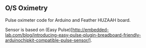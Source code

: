## O/S Oximetry

Pulse oximeter code for Arduino and Feather HUZAAH board.

Sensor is based on (Easy Pulse)[http://embedded-lab.com/blog/introducing-easy-pulse-plugin-breadboard-friendly-arduinochipkit-compatible-pulse-sensor/].
